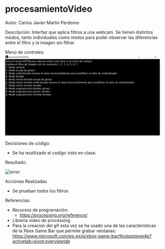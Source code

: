 # procesamientoVideo

Autor: Carlos Javier Martín Perdomo

Descripción: Interfaz que aplica filtros a una webcam. Se tienen  distintos modos, tanto individuales como mixtos para poder observar las diferencias entre el filtro y la imagen sin filtrar

Menú de controles:
![error](https://github.com/CarlosJavierMartin/procesamientoVideo/blob/master/menu.jpeg?raw=true)


Decisiones de código:
  - Se ha reutilizado el codigo visto en clase.
  
Resultado:

![error](https://github.com/CarlosJavierMartin/procesamientoVideo/blob/master/pV.gif?raw=true)

Acciones Realizadas
 - Se prueban todos los filtros

Referencias:
  - Recursos de programación:
    - https://processing.org/reference/
  - Libreria video de processing
  - Para la creacion del gif esta vez se ha usado una de las caracteristicas de la Xbox Game Bar que permite grabar ventanas: https://www.microsoft.com/es-es/p/xbox-game-bar/9nzkpstsnw4p?activetab=pivot:overviewtab
